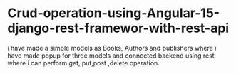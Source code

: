 # Crud-operation-using-Angular-15-django-rest-framewor-with-rest-api
i have made a simple models as Books, Authors and publishers where i have made popup for three models and connected backend using rest where i can perform get, put,post ,delete operation.

